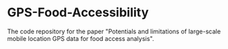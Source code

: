 # GPS-Food-Accessibility
 The code repository for the paper "Potentials and limitations of large-scale mobile location GPS data for food access analysis".

